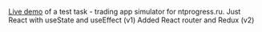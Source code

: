 <a href='https://comfy-banoffee-f05386.netlify.app/'>Live demo</a> of a test task - trading app simulator for ntprogress.ru.
Just React with useState and useEffect (v1)
Added React router and Redux (v2)
